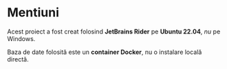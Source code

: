 # Mentiuni

Acest proiect a fost creat folosind **JetBrains Rider** pe **Ubuntu 22.04**, _nu_ pe Windows.

Baza de date folosită este un **container Docker**, nu o instalare locală directă.